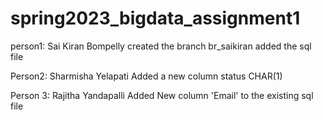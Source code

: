 # spring2023_bigdata_assignment1
person1: Sai Kiran Bompelly
created the branch br_saikiran
added the sql file


Person2: Sharmisha Yelapati Added a new column status CHAR(1)

Person 3: Rajitha Yandapalli
Added New column 'Email' to the existing sql file

